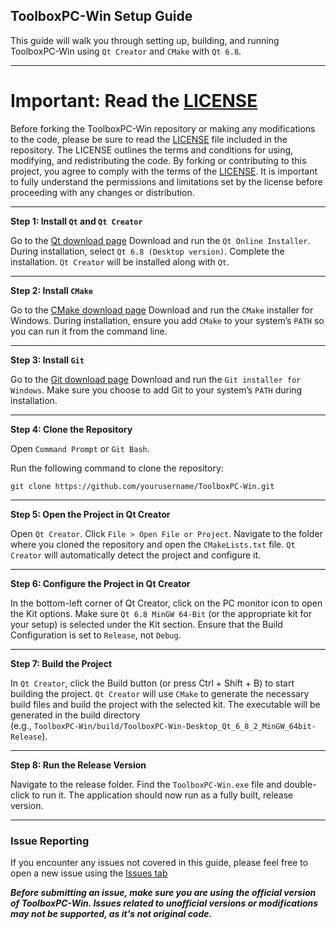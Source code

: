 ## ToolboxPC-Win Setup Guide

This guide will walk you through setting up, building, and running ToolboxPC-Win using `Qt Creator` and `CMake` with `Qt 6.8`.

---

# Important: Read the  [LICENSE](LICENSE)

Before forking the ToolboxPC-Win repository or making any modifications to the code, please be sure to read the [LICENSE](LICENSE) file included in the repository. The LICENSE outlines the terms and conditions for using, modifying, and redistributing the code. By forking or contributing to this project, you agree to comply with the terms of the  [LICENSE](LICENSE). It is important to fully understand the permissions and limitations set by the license before proceeding with any changes or distribution.

---

**Step 1: Install `Qt` and `Qt Creator`**

Go to the [Qt download page](https://www.qt.io/download-qt-installer-oss)
Download and run the `Qt Online Installer`.
During installation, select `Qt 6.8 (Desktop version)`.
Complete the installation. `Qt Creator` will be installed along with `Qt`.

---

**Step 2: Install `CMake`**

Go to the [CMake download page](https://cmake.org/download/)
Download and run the `CMake` installer for Windows.
During installation, ensure you add `CMake` to your system’s `PATH` so you can run it from the command line.

---
**Step 3: Install `Git`**

Go to the [Git download page](https://git-scm.com/download/win)
Download and run the `Git installer for Windows`.
Make sure you choose to add Git to your system’s `PATH` during installation.

---

**Step 4: Clone the Repository**

Open `Command Prompt` or `Git Bash`.

Run the following command to clone the repository:

```
git clone https://github.com/yourusername/ToolboxPC-Win.git
```
---

**Step 5: Open the Project in Qt Creator**

Open `Qt Creator`.
Click `File > Open File or Project`.
Navigate to the folder where you cloned the repository and open the `CMakeLists.txt` file.
`Qt Creator` will automatically detect the project and configure it.

---

**Step 6: Configure the Project in Qt Creator**

In the bottom-left corner of Qt Creator, click on the PC monitor icon to open the Kit options.
Make sure `Qt 6.8 MinGW 64-Bit` (or the appropriate kit for your setup) is selected under the Kit section.
Ensure that the Build Configuration is set to `Release`, not `Debug`.

---

**Step 7: Build the Project**

In `Qt Creator`, click the Build button (or press Ctrl + Shift + B) to start building the project.
`Qt Creator` will use `CMake` to generate the necessary build files and build the project with the selected kit.
The executable will be generated in the build directory<br>
(e.g., `ToolboxPC-Win/build/ToolboxPC-Win-Desktop_Qt_6_8_2_MinGW_64bit-Release`).

---

**Step 8: Run the Release Version**

Navigate to the release folder.
Find the `ToolboxPC-Win.exe` file and double-click to run it.
The application should now run as a fully built, release version.

---

### Issue Reporting

If you encounter any issues not covered in this guide, please feel free to open a new issue using the [Issues tab](https://github.com/Ali-Hammond/ToolBoxPC-Win/issues)

***Before submitting an issue, make sure you are using the official version of ToolboxPC-Win. Issues related to unofficial versions or modifications may not be supported, as it's not original code.***